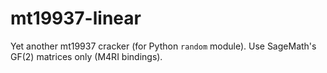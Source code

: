 # mt19937-linear
Yet another mt19937 cracker (for Python `random` module). Use SageMath's GF(2) matrices only (M4RI bindings).
